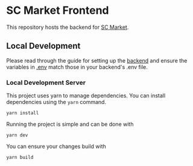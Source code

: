 # SC Market Frontend
This repository hosts the backend for [SC Market](https://sc-market.space).

## Local Development
Please read through the guide for setting up the [backend](https://github.com/SC-Market/sc-market-backend/blob/main/README.md)
and ensure the variables in [.env](.env) match those in your backend's .env file.

### Local Development Server
This project uses yarn to manage dependencies. You can install dependencies using the `yarn` command.
```shell
yarn install
```

Running the project is simple and can be done with
```shell
yarn dev
```

You can ensure your changes build with
```shell
yarn build
```